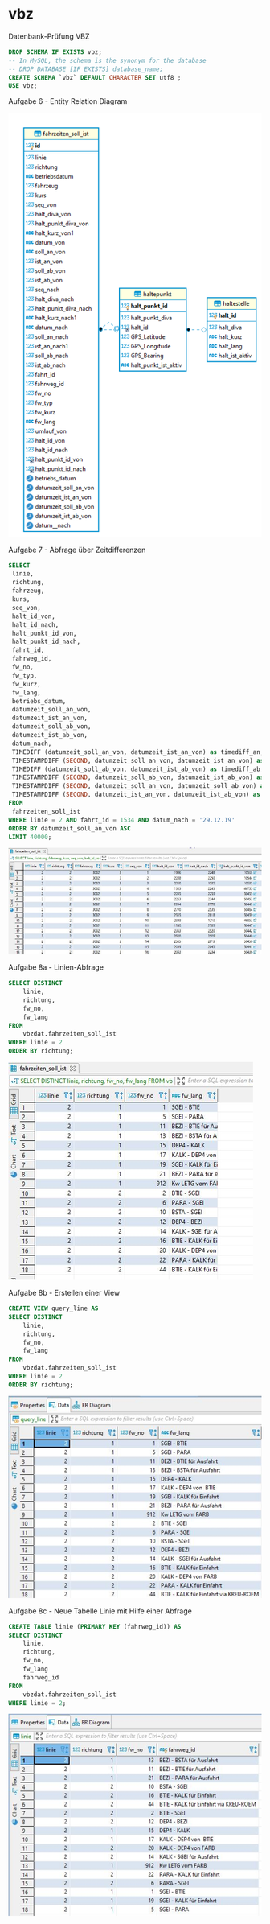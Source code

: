 # vbz
Datenbank-Prüfung VBZ

```sql
DROP SCHEMA IF EXISTS vbz;
-- In MySQL, the schema is the synonym for the database
-- DROP DATABASE [IF EXISTS] database_name;
CREATE SCHEMA `vbz` DEFAULT CHARACTER SET utf8 ;
USE vbz;
```

Aufgabe 6 - Entity Relation Diagram

![](https://github.com/ennisaliu/vbz/blob/master/Screenshots/ERM.png)  

Aufgabe 7 - Abfrage über Zeitdifferenzen
```sql
SELECT
 linie,
 richtung,
 fahrzeug,
 kurs,
 seq_von,
 halt_id_von,
 halt_id_nach,
 halt_punkt_id_von,
 halt_punkt_id_nach,
 fahrt_id,
 fahrweg_id,
 fw_no,
 fw_typ,
 fw_kurz,
 fw_lang,
 betriebs_datum,
 datumzeit_soll_an_von,
 datumzeit_ist_an_von,
 datumzeit_soll_ab_von,
 datumzeit_ist_ab_von,
 datum_nach,
 TIMEDIFF (datumzeit_soll_an_von, datumzeit_ist_an_von) as timediff_an,
 TIMESTAMPDIFF (SECOND, datumzeit_soll_an_von, datumzeit_ist_an_von) as timediff_an_seconds,
 TIMEDIFF (datumzeit_soll_ab_von, datumzeit_ist_ab_von) as timediff_ab,
 TIMESTAMPDIFF (SECOND, datumzeit_soll_ab_von, datumzeit_ist_ab_von) as timediff_ab_seconds,
 TIMESTAMPDIFF (SECOND, datumzeit_soll_an_von, datumzeit_soll_ab_von) as halt_soll_time_seconds,
 TIMESTAMPDIFF (SECOND, datumzeit_ist_an_von, datumzeit_ist_ab_von) as halt_ist_time_seconds
FROM
 fahrzeiten_soll_ist
WHERE linie = 2 AND fahrt_id = 1534 AND datum_nach = '29.12.19'
ORDER BY datumzeit_soll_an_von ASC
LIMIT 40000;
```

![](https://github.com/ennisaliu/vbz/blob/master/Screenshots/a7_fahrwegdatum.JPG)  

Aufgabe 8a - Linien-Abfrage
```sql
SELECT DISTINCT
	linie,
    richtung,
    fw_no,
    fw_lang
FROM
    vbzdat.fahrzeiten_soll_ist
WHERE linie = 2
ORDER BY richtung;
```
![](https://github.com/ennisaliu/vbz/blob/master/Screenshots/a8a_linienabfrage.JPG)  

Aufgabe 8b - Erstellen einer View
```sql
CREATE VIEW query_line AS
SELECT DISTINCT
	linie,
    richtung,
    fw_no,
    fw_lang
FROM
    vbzdat.fahrzeiten_soll_ist
WHERE linie = 2
ORDER BY richtung;
```
![](https://github.com/ennisaliu/vbz/blob/master/Screenshots/a8b_view.JPG)  

Aufgabe 8c - Neue Tabelle Linie mit Hilfe einer Abfrage
```sql
CREATE TABLE linie (PRIMARY KEY (fahrweg_id)) AS
SELECT DISTINCT
	linie,
    richtung,
    fw_no,
    fw_lang
    fahrweg_id
FROM
    vbzdat.fahrzeiten_soll_ist
WHERE linie = 2;
```
![](https://github.com/ennisaliu/vbz/blob/master/Screenshots/a8c_create_line_table.JPG)

